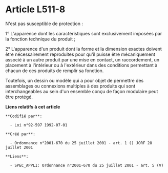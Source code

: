 # Article L511-8

N'est pas susceptible de protection :

1° L'apparence dont les caractéristiques sont exclusivement imposées par la fonction technique du produit ;

2° L'apparence d'un produit dont la forme et la dimension exactes doivent être nécessairement reproduites pour qu'il puisse
être mécaniquement associé à un autre produit par une mise en contact, un raccordement, un placement à l'intérieur ou à
l'extérieur dans des conditions permettant à chacun de ces produits de remplir sa fonction.

Toutefois, un dessin ou modèle qui a pour objet de permettre des assemblages ou connexions multiples à des produits qui sont
interchangeables au sein d'un ensemble conçu de façon modulaire peut être protégé.

**Liens relatifs à cet article**

	**Codifié par**:

	  - Loi n°92-597 1992-07-01

	**Créé par**:

	  - Ordonnance n°2001-670 du 25 juillet 2001 - art. 1 () JORF 28 juillet 2001

	**Liens**:

	  - SPEC_APPLI: Ordonnance n°2001-670 du 25 juillet 2001 - art. 5 (V)
